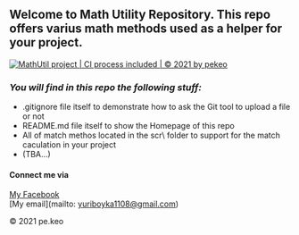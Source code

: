 ## Welcome to Math Utility  Repository. This repo offers varius math methods  used as a helper  for your project.
[![MathUtil project | CI process included | © 2021 by pekeo](https://github.com/rengar1z/math-util/actions/workflows/mathutil-ci-actions.yml/badge.svg)](https://github.com/rengar1z/math-util/actions/workflows/mathutil-ci-actions.yml)
###  *_You will  find in this repo the following stuff:_*
* .gitignore file itself to  demonstrate how to ask the Git tool to upload a file  or not
* README.md file itself to  show the Homepage of this repo
* All of match methos located in the scr\ folder to support for the match caculation in your project
* (TBA...)

#### Connect me via
[My Facebook](https://www.facebook.com/sang11082000)  
	[My email](mailto: yuriboyka1108@gmail.com)

© 2021 pe.keo 

